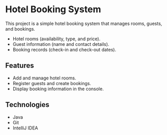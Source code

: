 # Hotel Booking System
This project is a simple hotel booking system that manages rooms, guests, and bookings.
- Hotel rooms (availability, type, and price).
- Guest information (name and contact details).
- Booking records (check-in and check-out dates).

## Features
- Add and manage hotel rooms.
- Register guests and create bookings.
- Display booking information in the console.

## Technologies
- Java
- Git
- IntelliJ IDEA

